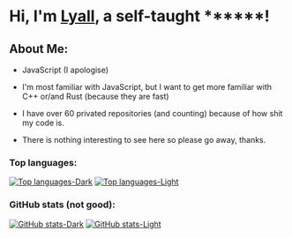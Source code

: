 # Hi, I'm [Lyall](https://discord.com/users/492729974026141697), a self-taught ******!

## About Me:

* JavaScript (I apologise)

* I'm most familiar with JavaScript, but I want to get more familiar with C++ or/and Rust (because they are fast)

* I have over 60 privated repositories (and counting) because of how shit my code is.

* There is nothing interesting to see here so please go away, thanks.

### Top languages:
[![Top languages-Dark](https://github-readme-stats.vercel.app/api/top-langs/?username=Lyall-A&theme=dark&border_radius=15&hide_border=true&layout=compact&exclude_repo=Dereks-Firmware#gh-dark-mode-only)](https://github.com/Lyall-A#gh-dark-mode-only)
[![Top languages-Light](https://github-readme-stats.vercel.app/api/top-langs/?username=Lyall-A&theme=default&border_radius=15&hide_border=true&layout=compact&exclude_repo=Dereks-Firmware#gh-light-mode-only)](https://github.com/Lyall-A#gh-light-mode-only)

### GitHub stats (not good):
[![GitHub stats-Dark](https://github-readme-stats.vercel.app/api?username=Lyall-A&show_icons=true&theme=dark&border_radius=15&hide_border=true#gh-dark-mode-only)](https://github.com/Lyall-A#gh-dark-mode-only)
[![GitHub stats-Light](https://github-readme-stats.vercel.app/api?username=Lyall-A&show_icons=true&theme=default&border_radius=15&hide_border=true#gh-light-mode-only)](https://github.com/Lyall-A#gh-light-mode-only)
